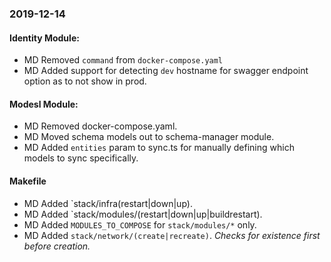 ### 2019-12-14


#### Identity Module:
- MD Removed `command` from `docker-compose.yaml`
- MD Added support for detecting `dev` hostname for swagger endpoint option as to not show in prod.

#### Modesl Module:
- MD Removed docker-compose.yaml.
- MD Moved schema models out to schema-manager module.
- MD Added `entities` param to sync.ts for manually defining which models to sync specifically.

#### Makefile
- MD Added `stack/infra(restart|down|up).
- MD Added `stack/modules/(restart|down|up|buildrestart).
- MD Added `MODULES_TO_COMPOSE` for `stack/modules/*` only.        
- MD Added `stack/network/(create|recreate)`. *Checks for existence first before creation.*
